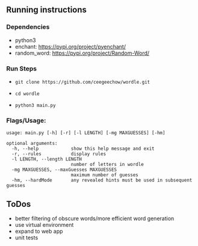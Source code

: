 ## Running instructions

### Dependencies
- python3
- enchant: https://pypi.org/project/pyenchant/
- random_word: https://pypi.org/project/Random-Word/

### Run Steps

- `git clone https://github.com/ceegeechow/wordle.git`

- `cd wordle`

- `python3 main.py`

### Flags/Usage: 

```
usage: main.py [-h] [-r] [-l LENGTH] [-mg MAXGUESSES] [-hm]

optional arguments:
  -h, --help            show this help message and exit
  -r, --rules           display rules
  -l LENGTH, --length LENGTH
                        number of letters in wordle
  -mg MAXGUESSES, --maxGuesses MAXGUESSES
                        maximum number of guesses
  -hm, --hardMode       any revealed hints must be used in subsequent guesses
  ```

## ToDos
- better filtering of obscure words/more efficient word generation
- use virtual environment
- expand to web app
- unit tests